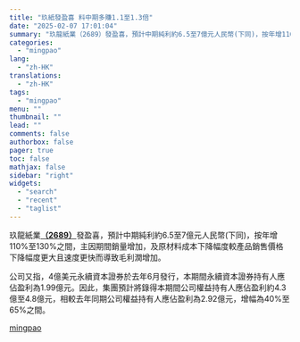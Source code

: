 ```yaml
---
title: "玖紙發盈喜 料中期多賺1.1至1.3倍"
date: "2025-02-07 17:01:04"
summary: "玖龍紙業（2689）發盈喜，預計中期純利約6.5至7億元人民幣(下同)，按年增110%至130%之..."
categories:
  - "mingpao"
lang:
  - "zh-HK"
translations:
  - "zh-HK"
tags:
  - "mingpao"
menu: ""
thumbnail: ""
lead: ""
comments: false
authorbox: false
pager: true
toc: false
mathjax: false
sidebar: "right"
widgets:
  - "search"
  - "recent"
  - "taglist"
---
```


玖龍紙業[**（2689）**](stock1.php?code=2689)發盈喜，預計中期純利約6.5至7億元人民幣(下同)，按年增110%至130%之間，主因期間銷量增加，及原材料成本下降幅度較產品銷售價格下降幅度更大且速度更快而導致毛利潤增加。


公司又指，4億美元永續資本證券於去年6月發行，本期間永續資本證券持有人應佔盈利為1.99億元。因此，集團預計將錄得本期間公司權益持有人應佔盈利約4.3億至4.8億元，相較去年同期公司權益持有人應佔盈利為2.92億元，增幅為40%至65%之間。

[mingpao](https://finance.mingpao.com/fin/instantf/20250207/1738918520765/%e7%8e%96%e7%b4%99%e7%99%bc%e7%9b%88%e5%96%9c-%e6%96%99%e4%b8%ad%e6%9c%9f%e5%a4%9a%e8%b3%ba1-1%e8%87%b31-3%e5%80%8d)

